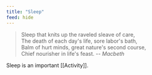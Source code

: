 ```yaml
---
title: "Sleep"
feed: hide
---
```


> Sleep that knits up the raveled sleave of care, <br>
The death of each day's life, sore labor's bath, <br>
Balm of hurt minds, great nature's second course, <br>
Chief nourisher in life's feast.  -- _Macbeth_ 


Sleep is an important [[Activity]]. 